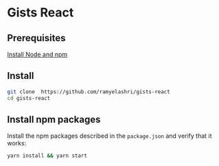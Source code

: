 # Gists React

## Prerequisites

<a href="https://nodejs.org/" target="_blank" title="Installing Node.js and updating npm">
Install Node and npm</a>


## Install

```bash
git clone  https://github.com/ramyelashri/gists-react
cd gists-react
```

## Install npm packages
Install the npm packages described in the `package.json` and verify that it works:

```bash
yarn install && yarn start
```